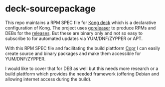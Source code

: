 # deck-sourcepackage

This repo maintains a RPM SPEC file for [Kong deck](https://github.com/Kong/deck) 
which is a declarative configuration of Kong. 
The project uses [goreleaser](https://goreleaser.com/) to produce RPMs and DEBs for 
the [releases](https://github.com/Kong/deck/releases/). 
But these are binary only and not so easy to subscribe to for automated 
updates via YUM/DNF/ZYPPER or APT.

With this RPM SPEC file and facilitating the build plattform [Copr](https://copr.fedorainfracloud.org/) 
I can easily create source and binary packages and make them accessible for YUM/DNF/ZYPPER.

I would like to cover that for DEB as well but this needs more research or a build plattform which 
provides the needed framework (offering Debian and allowing internet access during the build).
